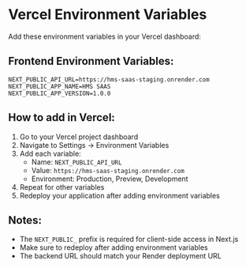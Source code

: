 # Vercel Environment Variables

Add these environment variables in your Vercel dashboard:

## Frontend Environment Variables:
```
NEXT_PUBLIC_API_URL=https://hms-saas-staging.onrender.com
NEXT_PUBLIC_APP_NAME=HMS SAAS
NEXT_PUBLIC_APP_VERSION=1.0.0
```

## How to add in Vercel:
1. Go to your Vercel project dashboard
2. Navigate to Settings → Environment Variables
3. Add each variable:
   - Name: `NEXT_PUBLIC_API_URL`
   - Value: `https://hms-saas-staging.onrender.com`
   - Environment: Production, Preview, Development
4. Repeat for other variables
5. Redeploy your application after adding environment variables

## Notes:
- The `NEXT_PUBLIC_` prefix is required for client-side access in Next.js
- Make sure to redeploy after adding environment variables
- The backend URL should match your Render deployment URL